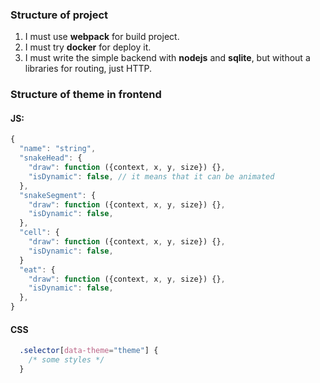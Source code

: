 ### Structure of project
1. I must use **webpack** for build project.
2. I must try **docker** for deploy it.
3. I must write the simple backend with **nodejs** and **sqlite**, but without a libraries for routing, just HTTP.
### Structure of theme in frontend

#### JS: 
```javascript
{
  "name": "string",
  "snakeHead": {
    "draw": function ({context, x, y, size}) {},
    "isDynamic": false, // it means that it can be animated
  },
  "snakeSegment": {
    "draw": function ({context, x, y, size}) {},
    "isDynamic": false,
  },
  "cell": {
    "draw": function ({context, x, y, size}) {},
    "isDynamic": false,
  }
  "eat": {
    "draw": function ({context, x, y, size}) {},
    "isDynamic": false,
  },
}
```

#### CSS
```css
  .selector[data-theme="theme"] {
    /* some styles */
  }
```
